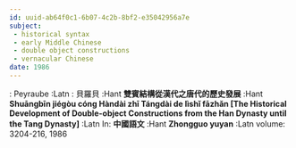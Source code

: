 ```yaml
---
id: uuid-ab64f0c1-6b07-4c2b-8bf2-e35042956a7e
subject: 
 - historical syntax
 - early Middle Chinese
 - double object constructions
 - vernacular Chinese
date: 1986
---
```


: Peyraube :Latn
: 貝羅貝 :Hant
**雙賓結構從漢代之唐代的歷史發展** :Hant
**Shuāngbīn jiégòu cóng Hàndài zhī Tángdài de lìshǐ fāzhǎn [The Historical Development of Double-object Constructions from the Han Dynasty until the Tang Dynasty]** :Latn
In: 
**中國語文** :Hant
**Zhongguo yuyan** :Latn
volume: 3204-216, 1986